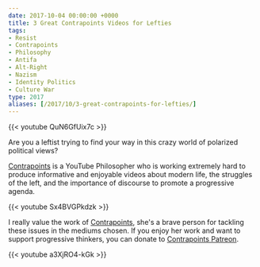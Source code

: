 ```yaml
---
date: 2017-10-04 00:00:00 +0000
title: 3 Great Contrapoints Videos for Lefties
tags:
- Resist
- Contrapoints
- Philosophy
- Antifa
- Alt-Right
- Nazism
- Identity Politics
- Culture War
type: 2017
aliases: [/2017/10/3-great-contrapoints-for-lefties/]
---
```


{{< youtube QuN6GfUix7c >}}

Are you a leftist trying to find your way in this crazy world of polarized political views?

[Contrapoints][Contrapoints] is a YouTube Philosopher who is working extremely hard to produce informative and enjoyable videos about modern life, the struggles of the left, and the importance of discourse to promote a progressive agenda.

{{< youtube Sx4BVGPkdzk >}}

I really value the work of [Contrapoints][Contrapoints], she's a brave person for tackling these issues in the mediums chosen. If you enjoy her work and want to support progressive thinkers, you can donate to [Contrapoints Patreon](https://patreon.com/contrapoints).

[Contrapoints]: https://www.youtube.com/contrapoints

{{< youtube a3XjRO4-kGk >}}
